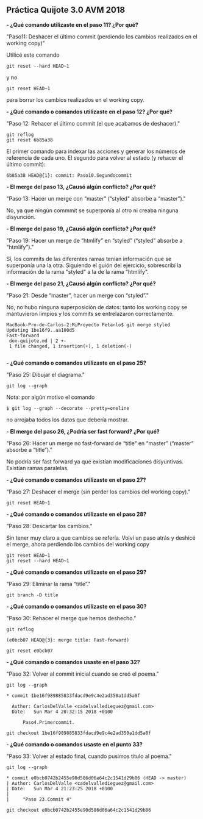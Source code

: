 
## Práctica Quijote 3.0 AVM 2018

**- ¿Qué comando utilizaste en el paso 11? ¿Por qué?**

"Paso11: Deshacer el último commit (perdiendo los cambios realizados en elworking copy)" 

Utilicé este comando 

```
git reset --hard HEAD~1

```

y no 

```
git reset HEAD~1

```

para borrar los cambios realizados en el working copy.
  
  
**- ¿Qué comando o comandos utilizaste en el paso 12? ¿Por qué?**

"Paso 12: Rehacer el último commit (el que acabamos de deshacer)."

```
git reflog
git reset 6b85a38 

```
El primer comando para indexar las acciones y generar los números de referencia de cada uno. El segundo para volver al estado (y rehacer el último commit): 

```
6b85a38 HEAD@{1}: commit: Paso10.Segundocommit

```

**- El merge del paso 13, ¿Causó algún conflicto? ¿Por qué?**

"Paso 13: Hacer un merge con “master” (“styled" absorbe a “master”)."

No, ya que ningún commmit se superponía al otro ni creaba ninguna disyunción.
**- El merge del paso 19, ¿Causó algún conflicto? ¿Por qué?**

"Paso 19: Hacer un merge de “htmlify” en “styled” (“styled" absorbe a “htmlify”)."

Sí, los commits de las diferentes ramas tenían información que se superponía una la otra. Siguiendo el guión del ejercicio, sobrescribí la información de la rama "styled" a la de la rama “htmlify".
**- El merge del paso 21, ¿Causó algún conflicto? ¿Por qué?**

"Paso 21: Desde “master”, hacer un merge con “styled”."

No, no hubo ninguna superposición de datos: tanto los working copy se mantuvieron limpios y los commits se entrelazaron correctamente.

```
MacBook-Pro-de-Carlos-2:MiProyecto Petarlo$ git merge styled
Updating 1be16f9..aa100d5
Fast-forward
 don-quijote.md | 2 +-
 1 file changed, 1 insertion(+), 1 deletion(-)
 
```

**- ¿Qué comando o comandos utilizaste en el paso 25?**

"Paso 25: Dibujar el diagrama."

```
git log --graph

```
Nota: por algún motivo el comando

```
$ git log --graph --decorate --pretty=oneline

```

no arrojaba todos los datos que debería mostrar.

**- El merge del paso 26, ¿Podría ser fast forward? ¿Por qué?**

"Paso 26: Hacer un merge no fast-forward de “title” en “master” (“master” absorbe a “title”)."

No podría ser fast forward ya que existían modificaciones disyuntivas. Existían ramas paralelas.


**- ¿Qué comando o comandos utilizaste en el paso 27?**

"Paso 27: Deshacer el merge (sin perder los cambios del working copy)."

```
git reset HEAD~1

```

**- ¿Qué comando o comandos utilizaste en el paso 28?**

"Paso 28: Descartar los cambios."

Sin tener muy claro a que cambios se refería. Volví un paso atrás y deshicé el merge, ahora perdiendo los cambios del working copy

```
git reset HEAD~1
git reset --hard HEAD~1

```

**- ¿Qué comando o comandos utilizaste en el paso 29?**

"Paso 29: Eliminar la rama “title”."

```
git branch -D title

```
**- ¿Qué comando o comandos utilizaste en el paso 30?**

"Paso 30: Rehacer el merge que hemos deshecho."


```
git reflog

(e0bcb07 HEAD@{3}: merge title: Fast-forward)

git reset e0bcb07

```


**- ¿Qué comando o comandos usaste en el paso 32?**

"Paso 32: Volver al commit inicial cuando se creó el poema."

```
git log --graph

* commit 1be16f989885833fdacd9e9c4e2ad350a1dd5a8f

  Author: CarlosDelValle <cadelvalledieguez@gmail.com>
  Date:   Sun Mar 4 20:32:15 2018 +0100

      Paso4.Primercommit.
      
git checkout 1be16f989885833fdacd9e9c4e2ad350a1dd5a8f

```
**- ¿Qué comando o comandos usaste en el punto 33?**

"Paso 33: Volver al estado final, cuando pusimos título al poema."

```
git log --graph

* commit e0bcb0742b2455e90d586d06a64c2c1541d29b86 (HEAD -> master)
| Author: CarlosDelValle <cadelvalledieguez@gmail.com>
| Date:   Sun Mar 4 21:23:25 2018 +0100
|
|     "Paso 23.Commit 4"

git checkout e0bcb0742b2455e90d586d06a64c2c1541d29b86

```